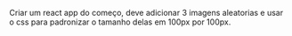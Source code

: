 Criar um react app do começo, deve adicionar 3 imagens aleatorias e usar o css para padronizar o tamanho delas em 100px por 100px.